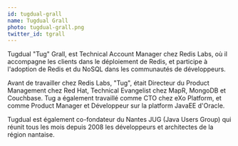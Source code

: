 ```yaml
---
id: tugdual-grall
name: Tugdual Grall
photo: tugdual-grall.png
twitter_id: tgrall
---
```


Tugdual "Tug" Grall, est Technical Account Manager chez Redis Labs, où il accompagne les clients dans le déploiement de Redis, et participe à l'adoption de Redis et du NoSQL dans les communautés de développeurs.

Avant de travailler chez Redis Labs, "Tug", était Directeur du Product Management chez Red Hat, Technical Evangelist chez MapR, MongoDB et Couchbase. Tug a également travaillé comme CTO chez eXo Platform, et comme Product Manager et Développeur sur la platform JavaEE d'Oracle.

Tugdual est également co-fondateur du Nantes JUG (Java Users Group) qui réunit tous les mois depuis 2008 les développeurs et architectes de la région nantaise.
